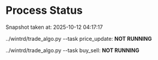 # Process Status

Snapshot taken at: 2025-10-12 04:17:17

../wintrd/trade_algo.py --task price_update: **NOT RUNNING**

../wintrd/trade_algo.py --task buy_sell: **NOT RUNNING**

